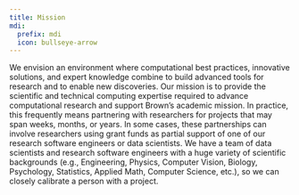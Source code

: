 ```yaml
---
title: Mission
mdi:
  prefix: mdi
  icon: bullseye-arrow
---
```


We envision an environment where computational best practices, innovative solutions, and expert knowledge combine to build advanced tools for research and to enable new discoveries. Our mission is to provide the scientific and technical computing expertise required to advance computational research and support Brown’s academic mission. In practice, this frequently means partnering with researchers for projects that may span weeks, months, or years. In some cases, these partnerships can involve researchers using grant funds as partial support of one of our research software engineers or data scientists. We have a team of data scientists and research software engineers with a huge variety of scientific backgrounds (e.g., Engineering, Physics, Computer Vision, Biology, Psychology, Statistics, Applied Math, Computer Science, etc.), so we can closely calibrate a person with a project.